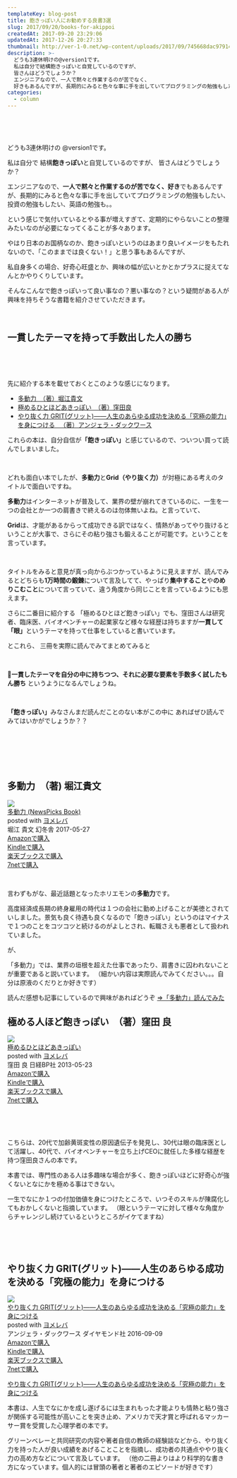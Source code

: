 ```yaml
---
templateKey: blog-post
title: 飽きっぽい人にお勧めする良書3選
slug: 2017/09/20/books-for-akippoi
createdAt: 2017-09-20 23:29:06
updatedAt: 2017-12-26 20:27:33
thumbnail: http://ver-1-0.net/wp-content/uploads/2017/09/745668dac97914c8ffb6d069679af8a4_s.jpg
description: >-
  どうも3連休明けの@version1です。
  私は自分で結構飽きっぽいと自覚しているのですが、
  皆さんはどうでしょうか？
  エンジニアなので、一人で黙々と作業するのが苦でなく、
  好きもあるんですが、長期的にみると色々な事に手を出していてプログラミングの勉強もしたい、投資の勉強もしたい、英語の勉強も。。
categories:
  - column
---
```


&nbsp;

&nbsp;

どうも3連休明けの
@version1です。

私は自分で
結構<strong>飽きっぽい</strong>と自覚しているのですが、
皆さんはどうでしょうか？

エンジニアなので、<strong>一人で黙々と作業するのが苦でなく、好き</strong>でもあるんですが、長期的にみると色々な事に手を出していてプログラミングの勉強もしたい、投資の勉強もしたい、英語の勉強も。。

という感じで気付いているとやる事が増えすぎて、定期的にやらないことの整理みたいなのが必要になってくることが多々あります。

やはり日本のお国柄なのか、飽きっぽいというのはあまり良いイメージをもたれないので、「このままでは良くない！」と思う事もあるんですが、

私自身多くの場合、好奇心旺盛とか、興味の幅が広いとかとかプラスに捉えてなんとかやりくりしています。

そんなこんなで飽きっぽいって良い事なの？悪い事なの？という疑問がある人が興味を持ちそうな書籍を紹介させていただきます。

&nbsp;
<h2 class="chapter">一貫したテーマを持って手数出した人の勝ち</h2>
&nbsp;

&nbsp;

先に紹介する本を載せておくとこのような感じになります。
<ul>
 	<li><a href="http://amzn.to/2w6ARbX">多動力　（著）堀江貴文</a></li>
 	<li><a href="http://amzn.to/2w7rmcf">極めるひとほどあきっぽい　（著）窪田良</a></li>
 	<li><a href="http://amzn.to/2xi5Inn">やり抜く力 GRIT(グリット)――人生のあらゆる成功を決める「究極の能力」を身につける 　（著）アンジェラ・ダックワース</a></li>
</ul>
これらの本は、自分自信が<strong>「飽きっぽい」</strong>と感じているので、ついつい買って読んでしまいました。

&nbsp;

どれも面白い本でしたが、<strong>多動力</strong>と<strong>Grid（やり抜く力）</strong>が対極にある考えのタイトルで面白いですね。

<strong>多動力</strong>はインターネットが普及して、業界の壁が崩れてきているのに、一生を一つの会社とか一つの肩書きで終えるのは勿体無いよね。と言っていて、

<strong>Grid</strong>は、才能があるからって成功できる訳ではなく、情熱があってやり抜けるということが大事で、さらにその粘り強さも鍛えることが可能です。ということを言っています。

&nbsp;

タイトルをみると意見が真っ向からぶつかっているように見えますが、読んでみるとどちらも<strong>1万時間の鍛錬</strong>について言及してて、やっぱり<strong>集中すること</strong>や<strong>のめりこむこと</strong>について言っていて、違う角度から同じことを言っているようにも思えます。

さらに二番目に紹介する
「極めるひとほど飽きっぽい」でも、窪田さんは研究者、臨床医、バイオベンチャーの起業家など様々な経歴は持ちますが<strong>一貫して</strong><strong> 「眼」</strong>というテーマを持って仕事をしていると書いています。

とこれら、
三冊を実際に読んでみてまとめてみると

&nbsp;

<strong>一貫したテーマを自分の中に持ちつつ、それに必要な要素を手数多く試したもん勝ち</strong>
というようになるんでしょうね。

&nbsp;

<strong>「飽きっぽい」</strong>みなさんまだ読んだことのない本がこの中に
あればぜひ読んでみてはいかがでしょうか？？

&nbsp;

&nbsp;

&nbsp;
<h2 class="chapter">多動力　（著) 堀江貴文</h2>
<div class="cstmreba"><div class="booklink-box"><div class="booklink-image"><a href="http://www.amazon.co.jp/exec/obidos/asin/4344031156/llg01-22/" target="_blank" rel="nofollow" ><img src="https://images-fe.ssl-images-amazon.com/images/I/51of-IcKWRL._SL320_.jpg" style="border: none;" /></a></div><div class="booklink-info"><div class="booklink-name"><a href="http://www.amazon.co.jp/exec/obidos/asin/4344031156/llg01-22/" target="_blank" rel="nofollow" >多動力 (NewsPicks Book)</a><div class="booklink-powered-date">posted with <a href="https://yomereba.com" rel="nofollow" target="_blank">ヨメレバ</a></div></div><div class="booklink-detail">堀江 貴文 幻冬舎 2017-05-27    </div><div class="booklink-link2"><div class="shoplinkamazon"><a href="http://www.amazon.co.jp/exec/obidos/asin/4344031156/llg01-22/" target="_blank" rel="nofollow" >Amazonで購入</a></div><div class="shoplinkkindle"><a href="http://www.amazon.co.jp/exec/obidos/ASIN/B072HVZ9RF/llg01-22/" target="_blank" rel="nofollow" >Kindleで購入</a></div><div class="shoplinkrakuten"><a href="https://hb.afl.rakuten.co.jp/hgc/163854b7.d97e8d5b.163854b8.3c41ae34/?pc=http%3A%2F%2Fbooks.rakuten.co.jp%2Frb%2F14918400%2F%3Fscid%3Daf_ich_link_urltxt%26m%3Dhttp%3A%2F%2Fm.rakuten.co.jp%2Fev%2Fbook%2F" target="_blank" rel="nofollow" >楽天ブックスで購入</a></div><div class="shoplinkseven"><a href="https://px.a8.net/svt/ejp?a8mat=2TXHHI+FDP7OQ+2N1Y+BW8O2&a8ejpredirect=http%3A%2F%2F7af-ent.omni7.jp%2Frelay%2Faffiliate%2FentranceProcess.do%3Furl%3Dhttp%253A%252F%252F7net.omni7.jp%252Fsearch%252F%253FsearchKeywordFlg%253D1%2526keyword%253D4-34-403115-9%252520%25257C%2525204-344-03115-9%252520%25257C%2525204-3440-3115-9%252520%25257C%2525204-34403-115-9%252520%25257C%2525204-344031-15-9%252520%25257C%2525204-3440311-5-9" target="_blank" rel="nofollow" >7netで購入</a><img border="0" width="1" height="1" src="https://www17.a8.net/0.gif?a8mat=2TXHHI+FDP7OQ+2N1Y+BW8O2" alt=""></div>            	  	  	  	</div></div><div class="booklink-footer"></div></div></div>


&nbsp;

言わずもがな、最近話題となったホリエモンの<strong>多動力</strong>です。

高度経済成長期の終身雇用の時代は１つの会社に勤め上げることが美徳とされていしました。景気も良く待遇も良くなるので「飽きっぽい」というのはマイナスで１つのことをコツコツと続けるのがよしとされ、転職さえも悪者として扱われていました。

が、

「多動力」では、業界の垣根を超えた仕事であったり、肩書きに囚われないことが重要であると説いています。
（細かい内容は実際読んでみてください。。。自分は原液のくだりとか好きです）

読んだ感想も記事にしているので興味があればどうぞ
<a href="https://ver-1-0.net/2017/05/28/tado-ryoku/">=&gt;「多動力」読んでみた</a>
<h2 class="chapter">極める人ほど飽きっぽい　（著）窪田 良</h2>
<div class="cstmreba"><div class="booklink-box"><div class="booklink-image"><a href="http://www.amazon.co.jp/exec/obidos/asin/4822274209/llg01-22/" target="_blank" rel="nofollow" ><img src="https://images-fe.ssl-images-amazon.com/images/I/513Eg1ZIsfL._SL320_.jpg" style="border: none;" /></a></div><div class="booklink-info"><div class="booklink-name"><a href="http://www.amazon.co.jp/exec/obidos/asin/4822274209/llg01-22/" target="_blank" rel="nofollow" >極めるひとほどあきっぽい</a><div class="booklink-powered-date">posted with <a href="https://yomereba.com" rel="nofollow" target="_blank">ヨメレバ</a></div></div><div class="booklink-detail">窪田 良 日経BP社 2013-05-23    </div><div class="booklink-link2"><div class="shoplinkamazon"><a href="http://www.amazon.co.jp/exec/obidos/asin/4822274209/llg01-22/" target="_blank" rel="nofollow" >Amazonで購入</a></div><div class="shoplinkkindle"><a href="http://www.amazon.co.jp/exec/obidos/ASIN/B00F3UTNUK/llg01-22/" target="_blank" rel="nofollow" >Kindleで購入</a></div><div class="shoplinkrakuten"><a href="https://hb.afl.rakuten.co.jp/hgc/163854b7.d97e8d5b.163854b8.3c41ae34/?pc=http%3A%2F%2Fbooks.rakuten.co.jp%2Frb%2F12279899%2F%3Fscid%3Daf_ich_link_urltxt%26m%3Dhttp%3A%2F%2Fm.rakuten.co.jp%2Fev%2Fbook%2F" target="_blank" rel="nofollow" >楽天ブックスで購入</a></div><div class="shoplinkseven"><a href="https://px.a8.net/svt/ejp?a8mat=2TXHHI+FDP7OQ+2N1Y+BW8O2&a8ejpredirect=http%3A%2F%2F7af-ent.omni7.jp%2Frelay%2Faffiliate%2FentranceProcess.do%3Furl%3Dhttp%253A%252F%252F7net.omni7.jp%252Fsearch%252F%253FsearchKeywordFlg%253D1%2526keyword%253D4-82-227420-7%252520%25257C%2525204-822-27420-7%252520%25257C%2525204-8222-7420-7%252520%25257C%2525204-82227-420-7%252520%25257C%2525204-822274-20-7%252520%25257C%2525204-8222742-0-7" target="_blank" rel="nofollow" >7netで購入</a><img border="0" width="1" height="1" src="https://www17.a8.net/0.gif?a8mat=2TXHHI+FDP7OQ+2N1Y+BW8O2" alt=""></div>            	  	  	  	</div></div><div class="booklink-footer"></div></div></div>

&nbsp;

&nbsp;

こちらは、20代で加齢黄斑変性の原因遺伝子を発見し、30代は眼の臨床医として活躍し、40代で、バイオベンチャーを立ち上げCEOに就任した多様な経歴を持つ窪田良さんの本です。

本書では、専門性のある人は多趣味な場合が多く、飽きっぽいほどに好奇心が強くないとなにかを極める事はできない。

一生でなにか１つの付加価値を身につけたところで、いつそのスキルが陳腐化してもおかしくないと指摘しています。
（眼というテーマに対して様々な角度からチャレンジし続けているというところがイケてますね）

&nbsp;

&nbsp;
<h2 class="chapter">やり抜く力 GRIT(グリット)――人生のあらゆる成功を決める「究極の能力」を身につける</h2>
<div class="cstmreba"><div class="booklink-box"><div class="booklink-image"><a href="http://www.amazon.co.jp/exec/obidos/asin/4478064806/llg01-22/" target="_blank" rel="nofollow" ><img src="https://images-fe.ssl-images-amazon.com/images/I/51VtDFjmZdL._SL320_.jpg" style="border: none;" /></a></div><div class="booklink-info"><div class="booklink-name"><a href="http://www.amazon.co.jp/exec/obidos/asin/4478064806/llg01-22/" target="_blank" rel="nofollow" >やり抜く力 GRIT(グリット)――人生のあらゆる成功を決める「究極の能力」を身につける</a><div class="booklink-powered-date">posted with <a href="https://yomereba.com" rel="nofollow" target="_blank">ヨメレバ</a></div></div><div class="booklink-detail">アンジェラ・ダックワース ダイヤモンド社 2016-09-09    </div><div class="booklink-link2"><div class="shoplinkamazon"><a href="http://www.amazon.co.jp/exec/obidos/asin/4478064806/llg01-22/" target="_blank" rel="nofollow" >Amazonで購入</a></div><div class="shoplinkkindle"><a href="http://www.amazon.co.jp/exec/obidos/ASIN/B01LMP9RLY/llg01-22/" target="_blank" rel="nofollow" >Kindleで購入</a></div><div class="shoplinkrakuten"><a href="https://hb.afl.rakuten.co.jp/hgc/163854b7.d97e8d5b.163854b8.3c41ae34/?pc=http%3A%2F%2Fbooks.rakuten.co.jp%2Frb%2F14398454%2F%3Fscid%3Daf_ich_link_urltxt%26m%3Dhttp%3A%2F%2Fm.rakuten.co.jp%2Fev%2Fbook%2F" target="_blank" rel="nofollow" >楽天ブックスで購入</a></div><div class="shoplinkseven"><a href="https://px.a8.net/svt/ejp?a8mat=2TXHHI+FDP7OQ+2N1Y+BW8O2&a8ejpredirect=http%3A%2F%2F7af-ent.omni7.jp%2Frelay%2Faffiliate%2FentranceProcess.do%3Furl%3Dhttp%253A%252F%252F7net.omni7.jp%252Fsearch%252F%253FsearchKeywordFlg%253D1%2526keyword%253D4-47-806480-1%252520%25257C%2525204-478-06480-1%252520%25257C%2525204-4780-6480-1%252520%25257C%2525204-47806-480-1%252520%25257C%2525204-478064-80-1%252520%25257C%2525204-4780648-0-1" target="_blank" rel="nofollow" >7netで購入</a><img border="0" width="1" height="1" src="https://www17.a8.net/0.gif?a8mat=2TXHHI+FDP7OQ+2N1Y+BW8O2" alt=""></div>            	  	  	  	</div></div><div class="booklink-footer"></div></div></div>

<a href="http://amzn.to/2xgN4vO">やり抜く力 GRIT(グリット)――人生のあらゆる成功を決める「究極の能力」を身につける</a>

本書は、人生でなにかを成し遂げるには生まれもった才能よりも情熱と粘り強さが関係する可能性が高いことを突き止め、アメリカで天才賞と呼ばれるマッカーサー賞を受賞した心理学者の本です。

グリーンベレーと共同研究の内容や著者自信の教師の経験談などから、やり抜く力を持った人が良い成績をあげることことを指摘し、成功者の共通点ややり抜く力の高め方などについて言及しています。
（他の二冊よりはより科学的な書き方になっています。個人的には冒頭の著者と著者のエピソードが好きです）

&nbsp;
